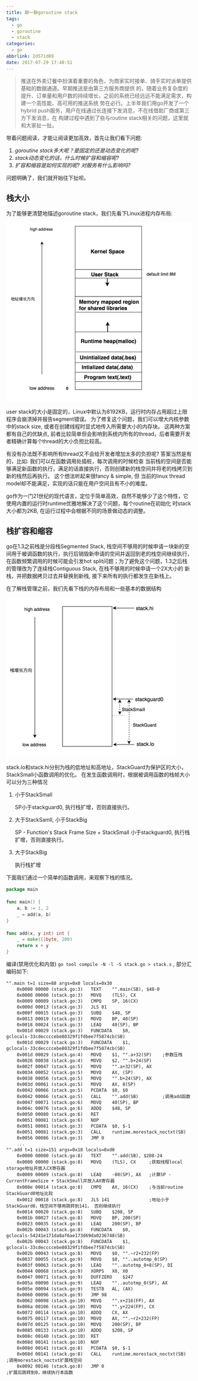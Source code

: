 ```yaml
---
title: 聊一聊goroutine stack
tags:
  - go
  - goroutine
  - stack
categories:
  - go
abbrlink: 2d571d09
date: 2017-07-29 17:48:51
---
```


> 推送在外卖订餐中扮演着重要的角色，为商家实时接单、骑手实时派单提供基础的数据通道。早期推送是由第三方服务商提供
的，随着业务复杂度的提升、订单量和用户数的持续增长，之前的系统已经远远不能满足需求，构建一个高性能、高可用的推送系统
势在必行。上半年我们用go开发了一个hybrid push服务，用户在线通过长连接下发消息，不在线借助厂商或第三方下发消息，在
构建过程中遇到了些与routine stack相关的问题，这里就和大家扯一扯。

带着问题阅读，才能让阅读更加高效，首先让我们看下问题:

1. *goroutine stack多大呢？是固定的还是动态变化的呢?*
2. *stack动态变化的话，什么时候扩容和缩容呢?*
3. *扩容和缩容是如何实现的呢? 对服务有什么影响吗?*

问题明确了，我们就开始往下扯呗。

## 栈大小

为了能够更清楚地描述goroutine stack，我们先看下Linux进程内存布局:

![](/images/linux-process-memory-layout.png)

user stack的大小是固定的，Linux中默认为8192KB，运行时内存占用超过上限程序会崩溃掉并报告segment错误。
为了修复这个问题，我们可以增大内核参数中的stack size, 或者在创建线程时显式地传入所需要大小的内存块。 这两种方案
都有自己的优缺点, 前者比较简单但会影响到系统内所有的thread，后者需要开发者精确计算每个thread的大小负担比较高。

有没有办法既不影响所有thread又不会给开发者增加太多的负担呢? 答案当然是有的，比如: 我们可以在函数调用处插桩，每次调用的时候检查
当前栈的空间是否能够满足新函数的执行，满足的话直接执行，否则创建新的栈空间并将老的栈拷贝到新的栈然后再执行。 这个想法听起来很fancy & simple, 但
当前的linux thread model却不能满足，实现的话只能在用户空间且有不小的难度。

go作为一门21世纪的现代语言，定位于简单高效，自然不能够少了这个特性，它使用内置的运行时runtime优雅地解决了这个问题，每个routine在初始化
时stack大小都为2KB, 在运行过程中会根据不同的场景做动态的调整。

## 栈扩容和缩容

go在1.3之前栈是分段栈Segmented Stack, 栈空间不够用的时候申请一块新的空间用于被调函数的执行，执行后销毁新申请的空间并返回到老的栈空间继续执行，
在函数频繁调用的时候可能会引发hot split问题；为了避免这个问题，1.3之后栈的管理改为了连续栈Contiguous Stack, 在栈不够用的时候申请一个2X大小的
新栈，并把数据拷贝过去并替换到新栈, 接下来所有的执行都发生在新栈上。

在了解栈管理之前，我们先看下栈的内存布局和一些基本的数据结构

![](/images/linux-goroutine-stack-layout.png)

stack.lo和stack.hi分别为栈的低地址和高地址，StackGuard为保护区的大小，StackSmall小函数调用的优化。
在发生函数调用时，根据被调用函数的栈帧大小可以分为三种情况

1. 小于StackSmall

    SP小于stackguard0, 执行栈扩增，否则直接执行。

2. 大于StackSamll, 小于StackBig

    SP - Function's Stack Frame Size + StackSmall 小于stackguard0, 执行栈扩增，否则直接执行。

3. 大于StackBig

    执行栈扩增


下面我们通过一个简单的函数调用，来观察下栈的情况。

```go
package main

func main() {
	a, b := 1, 2
	_ = add(a, b)
}

func add(x, y int) int {
	_ = make([]byte, 200)
	return x + y
}
```

编译(禁用优化和内敛) `go tool compile -N -l -S stack.go > stack.s` , 部分汇编码如下:

```assembly
"".main t=1 size=88 args=0x0 locals=0x30
	0x0000 00000 (stack.go:3)	TEXT	"".main(SB), $48-0
	0x0000 00000 (stack.go:3)	MOVQ	(TLS), CX
	0x0009 00009 (stack.go:3)	CMPQ	SP, 16(CX)
	0x000d 00013 (stack.go:3)	JLS	81
	0x000f 00015 (stack.go:3)	SUBQ	$48, SP
	0x0013 00019 (stack.go:3)	MOVQ	BP, 40(SP)
	0x0018 00024 (stack.go:3)	LEAQ	40(SP), BP
	0x001d 00029 (stack.go:3)	FUNCDATA	$0, gclocals·33cdeccccebe80329f1fdbee7f5874cb(SB)
	0x001d 00029 (stack.go:3)	FUNCDATA	$1, gclocals·33cdeccccebe80329f1fdbee7f5874cb(SB)
	0x001d 00029 (stack.go:4)	MOVQ	$1, "".a+32(SP)    ;参数压栈
	0x0026 00038 (stack.go:4)	MOVQ	$2, "".b+24(SP)
	0x002f 00047 (stack.go:5)	MOVQ	"".a+32(SP), AX
	0x0034 00052 (stack.go:5)	MOVQ	AX, (SP)
	0x0038 00056 (stack.go:5)	MOVQ	"".b+24(SP), AX
	0x003d 00061 (stack.go:5)	MOVQ	AX, 8(SP)
	0x0042 00066 (stack.go:5)	PCDATA	$0, $0
	0x0042 00066 (stack.go:5)	CALL	"".add(SB)         ;调用add函数
	0x0047 00071 (stack.go:6)	MOVQ	40(SP), BP
	0x004c 00076 (stack.go:6)	ADDQ	$48, SP
	0x0050 00080 (stack.go:6)	RET
	0x0051 00081 (stack.go:6)	NOP
	0x0051 00081 (stack.go:3)	PCDATA	$0, $-1
	0x0051 00081 (stack.go:3)	CALL	runtime.morestack_noctxt(SB)
	0x0056 00086 (stack.go:3)	JMP	0
    ...
"".add t=1 size=151 args=0x18 locals=0xd0
	0x0000 00000 (stack.go:8)	TEXT	"".add(SB), $208-24
	0x0000 00000 (stack.go:8)	MOVQ	(TLS), CX     ;获取线程local storage地址并放入CX寄存器
	0x0009 00009 (stack.go:8)	LEAQ	-80(SP), AX   ;计算SP - CurrentFrameSize + StackSmall并放入AX寄存器
	0x000e 00014 (stack.go:8)	CMPQ	AX, 16(CX)    ;与当前routine StackGuard0地址比较
	0x0012 00018 (stack.go:8)	JLS	141               ;地址小于StackGuard0，栈空间不够用跳转到141， 否则继续执行
	0x0014 00020 (stack.go:8)	SUBQ	$208, SP
	0x001b 00027 (stack.go:8)	MOVQ	BP, 200(SP)
	0x0023 00035 (stack.go:8)	LEAQ	200(SP), BP
	0x002b 00043 (stack.go:8)	FUNCDATA	$0, gclocals·54241e171da8af6ae173d69da0236748(SB)
	0x002b 00043 (stack.go:8)	FUNCDATA	$1, gclocals·33cdeccccebe80329f1fdbee7f5874cb(SB)
	0x002b 00043 (stack.go:8)	MOVQ	$0, "".~r2+232(FP)
	0x0037 00055 (stack.go:9)	MOVQ	$0, ""..autotmp_0(SP)
	0x003f 00063 (stack.go:9)	LEAQ	""..autotmp_0+8(SP), DI
	0x0044 00068 (stack.go:9)	XORPS	X0, X0
	0x0047 00071 (stack.go:9)	DUFFZERO	$247
	0x005a 00090 (stack.go:9)	LEAQ	""..autotmp_0(SP), AX
	0x005e 00094 (stack.go:9)	TESTB	AL, (AX)
	0x0060 00096 (stack.go:9)	JMP	98
	0x0062 00098 (stack.go:10)	MOVQ	"".x+216(FP), AX
	0x006a 00106 (stack.go:10)	MOVQ	"".y+224(FP), CX
	0x0072 00114 (stack.go:10)	ADDQ	CX, AX
	0x0075 00117 (stack.go:10)	MOVQ	AX, "".~r2+232(FP)
	0x007d 00125 (stack.go:10)	MOVQ	200(SP), BP
	0x0085 00133 (stack.go:10)	ADDQ	$208, SP
	0x008c 00140 (stack.go:10)	RET
	0x008d 00141 (stack.go:10)	NOP
	0x008d 00141 (stack.go:8)	PCDATA	$0, $-1
	0x008d 00141 (stack.go:8)	CALL	runtime.morestack_noctxt(SB)  ;调用morestack_noctxt扩展栈空间
	0x0092 00146 (stack.go:8)	JMP	0                                 ;扩展后跳转到0，继续执行本函数
```
